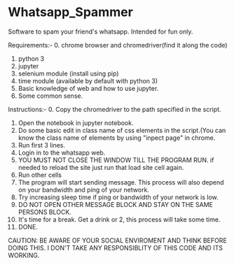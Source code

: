 # Whatsapp_Spammer
Software to spam your friend's whatsapp. Intended for fun only. 

Requirements:-
  0. chrome browser and chromedriver(find it along the code) 
  1. python 3
  2. jupyter
  3. selenium module (install using pip)
  4. time module (available by default with python 3)
  5. Basic knowledge of web and how to use jupyter.
  6. Some common sense.

Instructions:-
  0. Copy the chromedriver to the path specified in the script.
  1. Open the notebook in jupyter notebook.
  2. Do some basic edit in class name of css elements in the script.(You can know the class name of elements by using "inpect page" in chrome.
  3. Run first 3 lines.
  4. Login in to the whatsapp web.
  5. YOU MUST NOT CLOSE THE WINDOW TILL THE PROGRAM RUN. if needed to reload the site just run that load site cell again.
  6. Run other cells
  7. The program will start sending message. This process will also depend on your bandwidth and ping of your network.
  8. Try increasing sleep time if ping or bandwidth of your network is low.
  9. DO NOT OPEN OTHER MESSAGE BLOCK AND STAY ON THE SAME PERSONS BLOCK.
  10. It's time for a break. Get a drink or 2, this process will take some time.
  11. DONE.

CAUTION: BE AWARE OF YOUR SOCIAL ENVIROMENT AND THINK BEFORE DOING THIS. I DON'T TAKE ANY RESPONSIBLITY OF THIS CODE AND ITS WORKING.
